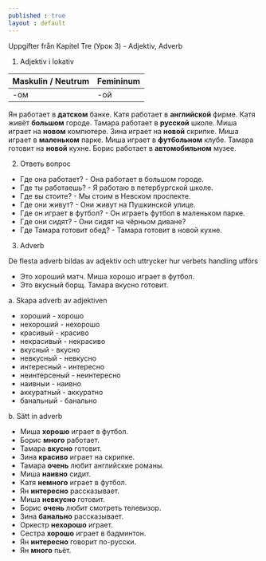 ```yaml
---
published : true
layout : default
---
```


Uppgifter från Kapitel Tre (Урок 3) - Adjektiv, Adverb 

1. Adjektiv i lokativ

| Maskulin / Neutrum | Femininum |
------------- | -------------
| -ом | -ой |

Ян работает в **датском** банке. Катя работает в **английской** фирме. Катя живёт **большом** городе.
Тамара работает в **русской** школе. Миша играет на **новом** компютере. Зина играет на **новой** скрипке. 
Миша играет в **маленьком** парке. Миша играет в **футбольном** клубе.
Тамара готовит на **новой** кухне. Борис работает в **автомобильном** музее. 

2. Ответь вопрос

- Где она работает? - Она работает в большом городе. 
- Где ты работаешь? - Я работаю в петербургской школе.
- Где вы стоите?    - Мы стоим в Невском проспекте.
- Где они живут?    - Они живут на Пушкинской улице.
- Где он играет в футбол? - Он играеть футбол в маленьком парке.
- Где они сидят?     - Они сидят на чёрньом диване? 
- Где Тамара готовит обед? - Тамара готовит в новой кухне.

3. Adverb

De flesta adverb bildas av adjektiv och uttrycker hur verbets handling utförs

- Это хороший матч. Миша хорошо играет в футбол.
- Это вкусный борщ. Тамара вкусно готовит.

a. Skapa adverb av adjektiven

- хороший - хорошо
- нехороший - нехорошо
- красивый - красиво
- некрасивый - некрасиво
- вкусный - вкусно
- невкусный - невкусно
- интересный - интересно
- неинтерсеный - неинтересно
- наивныи - наивно 
- аккуратный - аккуратно 
- банальный - банально

b. Sätt in adverb

- Миша **хорошо** играет в футбол. 
- Борис **много** работает. 
- Тамара **вкусно** готовит. 
- Зина **красиво** играет на скрипке. 
- Тамара **очень** любит английские романы. 
- Миша **наивно** сидит. 
- Катя **немного** играет в футбол. 
- Ян **интересно** рассказывает. 
- Миша **невкусно** готовит. 
- Борис **очень** любит смотреть телевизор. 
- Зина **банально** рассказывает. 
- Оркестр **нехорошо** играет. 
- Сестра **хорошо** играет в бадминтон. 
- Ян **интересно** говорит по-русски. 
- Ян **много** пьёт. 

